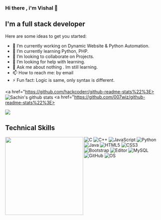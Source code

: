 ### Hi there , i'm Vishal 👋
## I'm a full stack developer


Here are some ideas to get you started:

- 🔭 I’m currently working on Dynamic Website & Python Automation.
- 🌱 I’m currently learning Python, PHP.
- 👯 I’m looking to collaborate on Projects.
- 🤔 I’m looking for help with learning.
- 💬 Ask me about nothing . Im still learning.
- 📫 How to reach me: by email
- ⚡ Fun fact: Logic is same, only syntax is different.

 


<a href="https://github.com/hackcoderr/github-readme-stats%22%3E>
  <img align="center" src="https://github-readme-stats.anuraghazra1.vercel.app/api?username=007wiz&show_icons=true&include_all_commits=true&theme=radical" alt="Sachin's github stats" />
</a>
<a href="https://github.com/007wiz/github-readme-stats%22%3E>
 
  <img align="center" src="https://github-readme-stats.anuraghazra1.vercel.app/api/top-langs/?username=007wiz&layout=compact&theme=radical" />
</a>

## Technical Skills  
<img align='left' src='https://media.giphy.com/media/SWoSkN6DxTszqIKEqv/giphy.gif' width='250"'>

![C](https://img.shields.io/badge/-C-000?&logo=C)
![C++](https://img.shields.io/badge/-C++-00599C?style=flat-square&logo=c)
![JavaScript](https://img.shields.io/badge/-JavaScript-black?style=flat-square&logo=javascript)
![Python](https://img.shields.io/badge/-Python-black?style=flat-square&logo=Python)
![Java](https://img.shields.io/badge/-java-E34A86?style=flat-square&logo=java)
![HTML5](https://img.shields.io/badge/-HTML5-E34F26?style=flat-square&logo=html5&logoColor=white)
![CSS3](https://img.shields.io/badge/-CSS3-1572B6?style=flat-square&logo=css3)
![Bootstrap](https://img.shields.io/badge/-Bootstrap-563D7C?style=flat-square&logo=bootstrap)
![Editor](https://img.shields.io/badge/Editor-VSCode-blue?style=flat-square&logo=visual-studio-code&logoColor=white)
![MySQL](https://img.shields.io/badge/-MySQL-black?style=flat-square&logo=mysql)
![GitHub](https://img.shields.io/badge/-GitHub-181717?style=flat-square&logo=github)
![OS](https://img.shields.io/badge/OS-Linux-informational?style=flat-square&logo=linux&logoColor=white)
